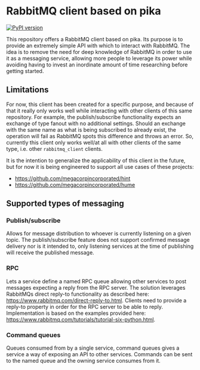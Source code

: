 # RabbitMQ client based on pika
[![PyPI version](https://badge.fury.io/py/rabbitmq-client.svg)](https://badge.fury.io/py/rabbitmq-client)

This repository offers a RabbitMQ client based on pika. Its purpose is to provide an extremely simple API with which to interact with RabbitMQ. The idea is to remove the need for deep knowledge of RabbitMQ in order to use it as a messaging service, allowing more people to leverage its power while avoiding having to invest an inordinate amount of time researching before getting started.

## Limitations

For now, this client has been created for a specific purpose, and because of that it really only works well while interacting with other clients of this same repository. For example, the publish/subscribe functionality expects an exchange of type fanout with no additional settings. Should an exchange with the same name as what is being subscribed to already exist, the operation will fail as RabbitMQ spots this difference and throws an error. So, currently this client only works well/at all with other clients of the same type, i.e. other `rabbitmq_client` clients.

It is the intention to generalize the applicability of this client in the future, but for now it is being engineered to support all use cases of these projects:

* https://github.com/megacorpincorporated/hint
* https://github.com/megacorpincorporated/hume

## Supported types of messaging

### Publish/subscribe

Allows for message distribution to whoever is currently listening on a given topic. The publish/subscribe feature does not support confirmed message delivery nor is it intended to, only listening services at the time of publishing will receive the published message.

### RPC

Lets a service define a named RPC queue allowing other services to post messages expecting a reply from the RPC server. The solution leverages RabbitMQs direct reply-to functionality as described here: https://www.rabbitmq.com/direct-reply-to.html. Clients need to provide a reply-to property in order for the RPC server to be able to reply. Implementation is based on the examples provided here: https://www.rabbitmq.com/tutorials/tutorial-six-python.html.

### Command queues

Queues consumed from by a single service, command queues gives a service a way of exposing an API to other services. Commands can be sent to the named queue and the owning service consumes from it.
